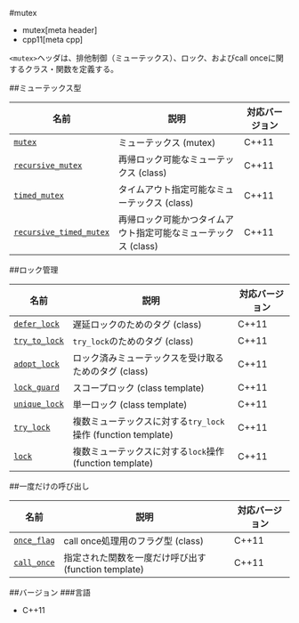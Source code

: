#mutex
* mutex[meta header]
* cpp11[meta cpp]

`<mutex>`ヘッダは、排他制御（ミューテックス）、ロック、およびcall onceに関するクラス・関数を定義する。


##ミューテックス型

| 名前 | 説明 | 対応バージョン |
|-------------------------------------------------------------|----------------------------|-------|
| [`mutex`](mutex/mutex.md) | ミューテックス (mutex) | C++11 |
| [`recursive_mutex`](mutex/recursive_mutex.md) | 再帰ロック可能なミューテックス (class) | C++11 |
| [`timed_mutex`](mutex/timed_mutex.md) | タイムアウト指定可能なミューテックス (class) | C++11 |
| [`recursive_timed_mutex`](mutex/recursive_timed_mutex.md) | 再帰ロック可能かつタイムアウト指定可能なミューテックス (class) | C++11 |


##ロック管理

| 名前 | 説明 | 対応バージョン |
|-----------------------------------------|--------------------------------|-------|
| [`defer_lock`](mutex/defer_lock.md)   | 遅延ロックのためのタグ (class) | C++11 |
| [`try_to_lock`](mutex/try_to_lock.md) | `try_lock`のためのタグ (class) | C++11 |
| [`adopt_lock`](mutex/adopt_lock.md)   | ロック済みミューテックスを受け取るためのタグ (class) | C++11 |
| [`lock_guard`](mutex/lock_guard.md)   | スコープロック (class template) | C++11 |
| [`unique_lock`](mutex/unique_lock.md) | 単一ロック (class template) | C++11 |
| [`try_lock`](mutex/try_lock.md)       | 複数ミューテックスに対する`try_lock`操作 (function template) | C++11 |
| [`lock`](mutex/lock.md)               | 複数ミューテックスに対する`lock`操作 (function template) | C++11 |


##一度だけの呼び出し

| 名前 | 説明 | 対応バージョン |
|-------------------------------------|-----------------------------------|-------|
| [`once_flag`](mutex/once_flag.md) | call once処理用のフラグ型 (class) | C++11 |
| [`call_once`](mutex/call_once.md) | 指定された関数を一度だけ呼び出す (function template) | C++11 |


##バージョン
###言語
- C++11

